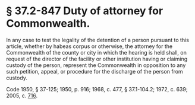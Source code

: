 # § 37.2-847 Duty of attorney for Commonwealth.

<p>In any case to test the legality of the detention of a person pursuant to this article, whether by habeas corpus or otherwise, the attorney for the Commonwealth of the county or city in which the hearing is held shall, on request of the director of the facility or other institution having or claiming custody of the person, represent the Commonwealth in opposition to any such petition, appeal, or procedure for the discharge of the person from custody.</p><p>Code 1950, § 37-125; 1950, p. 916; 1968, c. 477, § 37.1-104.2; 1972, c. 639; 2005, c. <a href='http://lis.virginia.gov/cgi-bin/legp604.exe?051+ful+CHAP0716'>716</a>.</p>